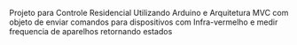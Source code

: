 Projeto para Controle Residencial Utilizando Arduino e Arquitetura MVC com objeto de enviar comandos para dispositivos com Infra-vermelho e medir frequencia de aparelhos retornando estados

